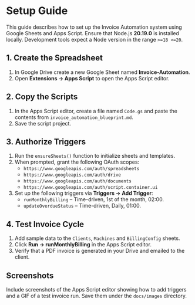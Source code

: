 # Setup Guide

This guide describes how to set up the Invoice Automation system using Google Sheets and Apps Script.
Ensure that Node.js **20.19.0** is installed locally. Development tools expect a Node version in the range `>=18 <=20`.

## 1. Create the Spreadsheet
1. In Google Drive create a new Google Sheet named **Invoice-Automation**.
2. Open **Extensions → Apps Script** to open the Apps Script editor.

## 2. Copy the Scripts
1. In the Apps Script editor, create a file named `Code.gs` and paste the contents from `invoice_automation_blueprint.md`.
2. Save the script project.

## 3. Authorize Triggers
1. Run the `ensureSheets()` function to initialize sheets and templates.
2. When prompted, grant the following OAuth scopes:
   - `https://www.googleapis.com/auth/spreadsheets`
   - `https://www.googleapis.com/auth/drive`
   - `https://www.googleapis.com/auth/documents`
   - `https://www.googleapis.com/auth/script.container.ui`
3. Set up the following triggers via **Triggers → Add Trigger**:
   - `runMonthlyBilling` – Time-driven, 1st of the month, 02:00.
   - `updateOverdueStatus` – Time-driven, Daily, 01:00.

## 4. Test Invoice Cycle
1. Add sample data to the `Clients`, `Machines` and `BillingConfig` sheets.
2. Click **Run → runMonthlyBilling** in the Apps Script editor.
3. Verify that a PDF invoice is generated in your Drive and emailed to the client.

## Screenshots
Include screenshots of the Apps Script editor showing how to add triggers and a GIF of a test invoice run. Save them under the `docs/images` directory.
